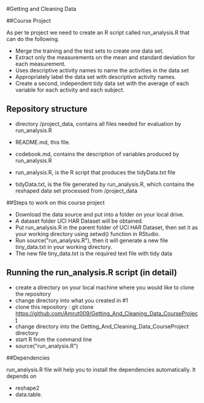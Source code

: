 #Getting and Cleaning Data

##Course Project

As per te project we need to create an R script called run_analysis.R that can do the following.

* Merge the training and the test sets to create one data set.
* Extract only the measurements on the mean and standard deviation for each measurement.
* Uses descriptive activity names to name the activities in the data set
* Appropriately label the data set with descriptive activity names.
* Create a second, independent tidy data set with the average of each variable for each activity and each subject.

## Repository structure
* directory /project_data, contains all files needed for evaluation by run_analysis.R

* README.md, this file.

* codebook.md, contains the description of variables produced by run_analysis.R

* run_analysis.R, is the R script that produces the tidyData.txt file

* tidyData.txt, is the file generated by run_analysis.R, which contains the reshaped data set processed from /project_data

##Steps to work on this course project

* Download the data source and put into a folder on your local drive. 
* A dataset folder UCI HAR Dataset will be obtained.
* Put run_analysis.R in the parent folder of UCI HAR Dataset, then set it as your working directory using setwd() function in RStudio.
* Run source("run_analysis.R"), then it will generate a new file tiny_data.txt in your working directory.
* The new file tiny_data.txt is the required text file with tidy data

## Running the run_analysis.R script (in detail)
* create a directory on your local machine where you would like to clone the repository
* change directory into what you created in #1
* clone this repository : git clone https://github.com/Amrut009/Getting_And_Cleaning_Data_CourseProject
* change directory into the Getting_And_Cleaning_Data_CourseProject directory
* start R from the command line
* source("run_analysis.R")

##Dependencies

run_analysis.R file will help you to install the dependencies automatically. It depends on 
* reshape2
* data.table.


